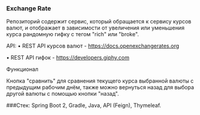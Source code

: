 ### Exchange Rate

Репозиторий содержит сервис, который обращается к сервису курсов валют, и отображает в зависимости от увеличения или уменьшения курса рандомную гифку c тегом "rich" или "broke".

АPI:
• REST API курсов валют - https://docs.openexchangerates.org

• REST API гифок - https://developers.giphy.com

Функционал

Кнопка "сравнить" для сравнения текущего курса выбранной валюты с предыдущим рабочим днём, также можно вернуться назад для выбора другой валюты с помощью кнопки "назад".

###Стек:
Spring Boot 2, Gradle, Java, API (Feign), Thymeleaf.
